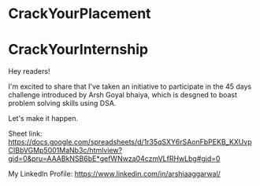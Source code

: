 # CrackYourPlacement 

# CrackYourInternship

Hey readers!

I'm excited to share that I've taken an initiative to participate in the 45 days challenge introduced by Arsh Goyal bhaiya, which is desgned to boast problem solving skills using DSA.

Let's make it happen.

Sheet link: https://docs.google.com/spreadsheets/d/1r35qSXY6rSAonFbPEKB_KXUvpCIBbVGMp5001MaNb3c/htmlview?gid=0&pru=AAABkNSB6bE*gefWNwza04czmVLfRHwLbg#gid=0

My LinkedIn Profile: https://www.linkedin.com/in/arshiaaggarwal/
